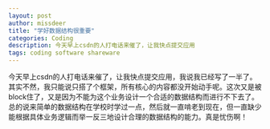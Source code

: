 ```yaml
---
layout: post
author: missdeer
title: "学好数据结构很重要"
categories: Coding
description: 今天早上csdn的人打电话来催了，让我快点提交应用
tags: coding software shareware
---
```

今天早上csdn的人打电话来催了，让我快点提交应用，我说我已经写了一半了。其实不然，我只能说只搭了个框架，所有核心的内容都没开始动手呢。这次又是被block住了，又是因为不能为这个业务设计一个合适的数据结构而进行不下去了。总的说来简单的数据结构在学校时学过一点，然后就一直啃老到现在，但一直缺少能根据具体业务逻辑而举一反三地设计合理的数据结构的能力。真是忧伤啊！
